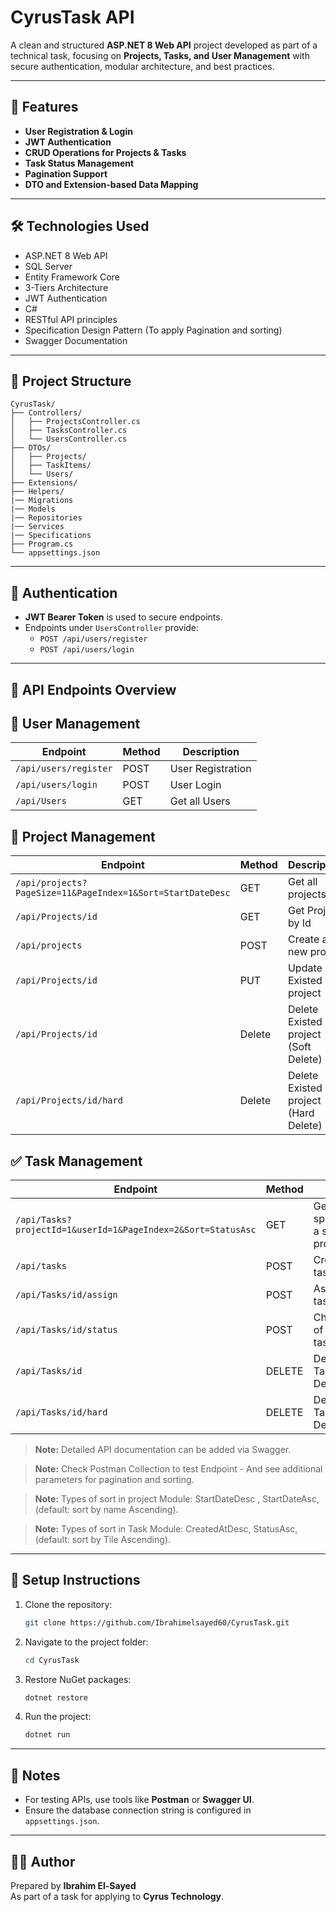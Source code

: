 
# CyrusTask API

A clean and structured **ASP.NET 8 Web API** project developed as part of a technical task, focusing on **Projects, Tasks, and User Management** with secure authentication, modular architecture, and best practices.

---

## 🚀 Features

- **User Registration & Login**
- **JWT Authentication**
- **CRUD Operations for Projects & Tasks**
- **Task Status Management**
- **Pagination Support**
- **DTO and Extension-based Data Mapping**

---

## 🛠️ Technologies Used

- ASP.NET 8 Web API
- SQL Server
- Entity Framework Core 
- 3-Tiers Architecture
- JWT Authentication 
- C#
- RESTful API principles
- Specification Design Pattern (To apply Pagination and sorting)
- Swagger Documentation

---

## 📂 Project Structure

```
CyrusTask/
├── Controllers/
│   ├── ProjectsController.cs
│   ├── TasksController.cs
│   └── UsersController.cs
├── DTOs/
│   ├── Projects/
│   ├── TaskItems/
│   └── Users/
├── Extensions/
├── Helpers/
|── Migrations
|── Models
|── Repositories
|── Services
|── Specifications
├── Program.cs
└── appsettings.json
```

---

## 🔑 Authentication

- **JWT Bearer Token** is used to secure endpoints.
- Endpoints under `UsersController` provide:
  - `POST /api/users/register`
  - `POST /api/users/login`

---

## 📡 API Endpoints Overview

## 🔐 User Management

| Endpoint                                                     | Method | Description                                         |
|--------------------------------------------------------------|--------|-----------------------------------------------------|
| `/api/users/register`                                        | POST   | User Registration                                   |
| `/api/users/login`                                           | POST   | User Login                                          |
| `/api/Users`                                                 | GET    | Get all Users                                       |

## 📁 Project Management

| Endpoint                                                     | Method | Description                                         |
|--------------------------------------------------------------|--------|-----------------------------------------------------|
| `/api/projects?PageSize=11&PageIndex=1&Sort=StartDateDesc`   | GET    | Get all projects                                    |
| `/api/Projects/id`                                           | GET    | Get Project by Id                                   |
| `/api/projects`                                              | POST   | Create a new project                                |
| `/api/Projects/id`                                           | PUT    | Update Existed project                              |
| `/api/Projects/id`                                           | Delete | Delete Existed project (Soft Delete)                |
| `/api/Projects/id/hard`                                      | Delete | Delete Existed project (Hard Delete)                |

## ✅ Task Management

| Endpoint                                                     | Method | Description                                         |
|--------------------------------------------------------------|--------|-----------------------------------------------------|
| `/api/Tasks?projectId=1&userId=1&PageIndex=2&Sort=StatusAsc` | GET    | Get tasks for a specific user at a specific project |
| `/api/tasks`                                                 | POST   | Create a new task                                   |
| `/api/Tasks/id/assign`                                       | POST   | Assign/Unassign task to user                        |
| `/api/Tasks/id/status`                                       | POST   | Change status of a specific task                    |
| `/api/Tasks/id`                                              | DELETE | Delete Existed Task (Soft Delete)                   |
| `/api/Tasks/id/hard`                                         | DELETE | Delete Existed Task (Hard Delete)                   |

> **Note:** Detailed API documentation can be added via Swagger.

> **Note:** Check Postman Collection to test Endpoint - And see additional parameters for pagination and sorting.

> **Note:** Types of sort in project Module: StartDateDesc , StartDateAsc, (default: sort by name Ascending).

> **Note:** Types of sort in Task Module: CreatedAtDesc, StatusAsc, (default: sort by Tile Ascending).

---

## 🔧 Setup Instructions

1. Clone the repository:
    ```bash
    git clone https://github.com/Ibrahimelsayed60/CyrusTask.git
    ```

2. Navigate to the project folder:
    ```bash
    cd CyrusTask
    ```

3. Restore NuGet packages:
    ```bash
    dotnet restore
    ```

4. Run the project:
    ```bash
    dotnet run
    ```

---

## 📄 Notes

- For testing APIs, use tools like **Postman** or **Swagger UI**.
- Ensure the database connection string is configured in `appsettings.json`.

---

## 👨‍💻 Author

Prepared by **Ibrahim El-Sayed**  
As part of a task for applying to **Cyrus Technology**.
